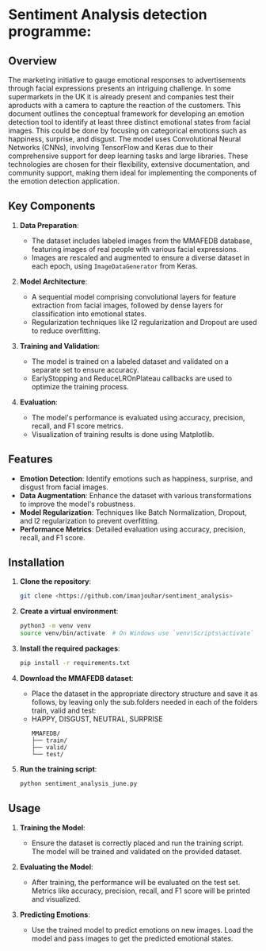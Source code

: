 # Sentiment Analysis detection programme:

## Overview

The marketing initiative to gauge emotional responses to advertisements through facial expressions presents 
an intriguing challenge. In some supermarkets in the UK it is already present and companies test their 
aproducts with a camera to capture the reaction of the customers. This document outlines the conceptual 
framework for developing an emotion detection tool to identify at least three distinct emotional states from 
facial images. This could be done by focusing on categorical emotions such as happiness, surprise, and 
disgust.
The model uses Convolutional Neural Networks (CNNs), involving TensorFlow and Keras due to their 
comprehensive support for deep learning tasks and large libraries. These technologies are chosen for their 
flexibility, extensive documentation, and community support, making them ideal for implementing the 
components of the emotion detection application.


## Key Components

1. **Data Preparation**: 
    - The dataset includes labeled images from the MMAFEDB database, featuring images of real people with various facial expressions. 
    - Images are rescaled and augmented to ensure a diverse dataset in each epoch, using `ImageDataGenerator` from Keras.

2. **Model Architecture**: 
    - A sequential model comprising convolutional layers for feature extraction from facial images, followed by dense layers for classification into emotional states.
    - Regularization techniques like l2 regularization and Dropout are used to reduce overfitting.

3. **Training and Validation**: 
    - The model is trained on a labeled dataset and validated on a separate set to ensure accuracy. 
    - EarlyStopping and ReduceLROnPlateau callbacks are used to optimize the training process.

4. **Evaluation**: 
    - The model's performance is evaluated using accuracy, precision, recall, and F1 score metrics. 
    - Visualization of training results is done using Matplotlib.

## Features

- **Emotion Detection**: Identify emotions such as happiness, surprise, and disgust from facial images.
- **Data Augmentation**: Enhance the dataset with various transformations to improve the model's robustness.
- **Model Regularization**: Techniques like Batch Normalization, Dropout, and l2 regularization to prevent overfitting.
- **Performance Metrics**: Detailed evaluation using accuracy, precision, recall, and F1 score.

## Installation

1. **Clone the repository**:
    ```bash
    git clone <https://github.com/imanjouhar/sentiment_analysis>
    ```

2. **Create a virtual environment**:
    ```bash
    python3 -m venv venv
    source venv/bin/activate  # On Windows use `venv\Scripts\activate` instead
    ```

3. **Install the required packages**:
    ```bash
    pip install -r requirements.txt
    ```

4. **Download the MMAFEDB dataset**:
    - Place the dataset in the appropriate directory structure and save it as follows, by leaving only
    the sub.folders needed in each of the folders train, valid and test:
    - HAPPY, DISGUST, NEUTRAL, SURPRISE
      ```
      MMAFEDB/
      ├── train/
      ├── valid/
      └── test/
      ```

5. **Run the training script**:
    ```bash
    python sentiment_analysis_june.py
    ```

## Usage

1. **Training the Model**:
    - Ensure the dataset is correctly placed and run the training script. The model will be trained and validated on the provided dataset.

2. **Evaluating the Model**:
    - After training, the performance will be evaluated on the test set. Metrics like accuracy, precision, recall, and F1 score will be printed and visualized.

3. **Predicting Emotions**:
    - Use the trained model to predict emotions on new images. Load the model and pass images to get the predicted emotional states.
